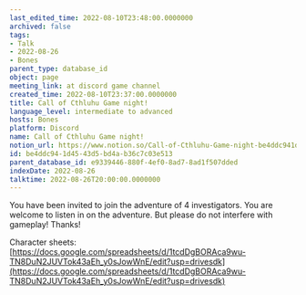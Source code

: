 ```yaml
---
last_edited_time: 2022-08-10T23:48:00.0000000
archived: false
tags:
- Talk
- 2022-08-26
- Bones
parent_type: database_id
object: page
meeting_link: at discord game channel
created_time: 2022-08-10T23:37:00.0000000
title: Call of Cthluhu Game night!
language_level: intermediate to advanced
hosts: Bones
platform: Discord
name: Call of Cthluhu Game night!
notion_url: https://www.notion.so/Call-of-Cthluhu-Game-night-be4ddc941d4543d5bd4ab36c7c03e513
id: be4ddc94-1d45-43d5-bd4a-b36c7c03e513
parent_database_id: e9339446-880f-4ef0-8ad7-8ad1f507dded
indexDate: 2022-08-26
talktime: 2022-08-26T20:00:00.0000000
---
```


You have been invited to join the adventure of 4 investigators. 
You are welcome to listen in on the adventure. But please do not interfere with gameplay! Thanks!



Character sheets: 
[https://docs.google.com/spreadsheets/d/1tcdDgBORAca9wu-TN8DuN2JUVTok43aEh_y0sJowWnE/edit?usp=drivesdk](https://docs.google.com/spreadsheets/d/1tcdDgBORAca9wu-TN8DuN2JUVTok43aEh_y0sJowWnE/edit?usp=drivesdk)   











